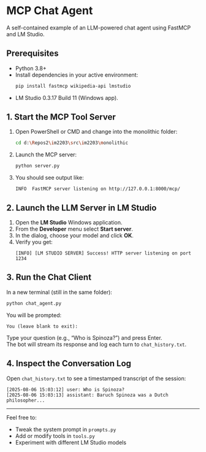 # MCP Chat Agent

A self-contained example of an LLM-powered chat agent using FastMCP and LM Studio.

## Prerequisites

- Python 3.8+  
- Install dependencies in your active environment:
  ```bash
  pip install fastmcp wikipedia-api lmstudio
  ```
- LM Studio 0.3.17 Build 11 (Windows app).

## 1. Start the MCP Tool Server

1. Open PowerShell or CMD and change into the monolithic folder:
   ```bash
   cd d:\Repos2\im2203\src\im2203\monolithic
   ```
2. Launch the MCP server:
   ```bash
   python server.py
   ```
3. You should see output like:
   ```
   INFO  FastMCP server listening on http://127.0.0.1:8000/mcp/
   ```

## 2. Launch the LLM Server in LM Studio

1. Open the **LM Studio** Windows application.
2. From the **Developer** menu select **Start server**.
3. In the dialog, choose your model and click **OK**.
4. Verify you get:
   ```
   [INFO] [LM STUDIO SERVER] Success! HTTP server listening on port 1234
   ```

## 3. Run the Chat Client

In a new terminal (still in the same folder):
```bash
python chat_agent.py
```
You will be prompted:
```
You (leave blank to exit):
```
Type your question (e.g., “Who is Spinoza?”) and press Enter.  
The bot will stream its response and log each turn to `chat_history.txt`.

## 4. Inspect the Conversation Log

Open `chat_history.txt` to see a timestamped transcript of the session:
```
[2025-08-06 15:03:12] user: Who is Spinoza?
[2025-08-06 15:03:13] assistant: Baruch Spinoza was a Dutch philosopher...
```

---

Feel free to:
- Tweak the system prompt in `prompts.py`  
- Add or modify tools in `tools.py`  
- Experiment with different LM Studio models